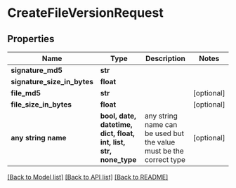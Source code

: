 # CreateFileVersionRequest


## Properties
Name | Type | Description | Notes
------------ | ------------- | ------------- | -------------
**signature_md5** | **str** |  | 
**signature_size_in_bytes** | **float** |  | 
**file_md5** | **str** |  | [optional] 
**file_size_in_bytes** | **float** |  | [optional] 
**any string name** | **bool, date, datetime, dict, float, int, list, str, none_type** | any string name can be used but the value must be the correct type | [optional]

[[Back to Model list]](../README.md#documentation-for-models) [[Back to API list]](../README.md#documentation-for-api-endpoints) [[Back to README]](../README.md)


